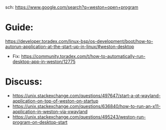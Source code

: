 sch: https://www.google.com/search?q=weston+open+program

# Guide:
https://developer.toradex.com/linux-bsp/os-development/boot/how-to-autorun-application-at-the-start-up-in-linux/#weston-desktop
- Fix: https://community.toradex.com/t/how-to-automatically-run-desktop-app-in-weston/12775

# Discuss:
- https://unix.stackexchange.com/questions/497647/start-a-qt-wayland-application-on-top-of-weston-on-startup
- https://unix.stackexchange.com/questions/636840/how-to-run-an-x11-application-in-weston-via-xwayland
- https://unix.stackexchange.com/questions/495243/weston-run-program-on-desktop-start
